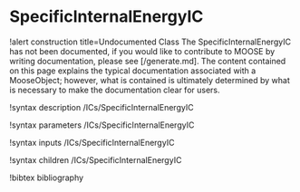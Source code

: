 <!-- MOOSE Documentation Stub: Remove this when content is added. -->

# SpecificInternalEnergyIC

!alert construction title=Undocumented Class
The SpecificInternalEnergyIC has not been documented, if you would like to contribute to MOOSE by
writing documentation, please see [/generate.md]. The content contained on this page explains
the typical documentation associated with a MooseObject; however, what is contained is ultimately
determined by what is necessary to make the documentation clear for users.

!syntax description /ICs/SpecificInternalEnergyIC

!syntax parameters /ICs/SpecificInternalEnergyIC

!syntax inputs /ICs/SpecificInternalEnergyIC

!syntax children /ICs/SpecificInternalEnergyIC

!bibtex bibliography
